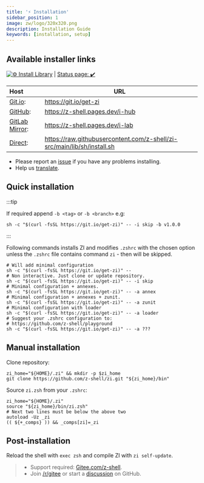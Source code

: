 ```yaml
---
title: '⚡️ Installation'
sidebar_position: 1
image: zw/logo/320x320.png
description: Installation Guide
keywords: [installation, setup]
---
```


## Available installer links

[![⚙️ Install Library][1]][2] | [Status page: :heavy_check_mark:](https://digitalclouds.dev/status)

| Host                | URL                                                                       |
| :------------------ | ------------------------------------------------------------------------- |
| [Git.io][3]:        | <https://git.io/get-zi>                                                   |
| [GitHub][4]:        | <https://z-shell.pages.dev/i-hub>                                         |
| [GitLab Mirror][5]: | <https://z-shell.pages.dev/i-lab>                                         |
| [Direct][6]:        | <https://raw.githubusercontent.com/z-shell/zi-src/main/lib/sh/install.sh> |

- Please report an [issue][7] if you have any problems installing.
- Help us [translate](https://digitalclouds.crowdin.com/z-shell).

## Quick installation

:::tip

If required append `-b <tag>` or `-b <branch>` e.g:

```shell
sh -c "$(curl -fsSL https://git.io/get-zi)" -- -i skip -b v1.0.0
```

:::

Following commands installs ZI and modifies `.zshrc` with the chosen option unless the `.zshrc` file contains command
`zi` - then will be skipped.

```shell
# Will add minimal configuration
sh -c "$(curl -fsSL https://git.io/get-zi)" --
# Non interactive. Just clone or update repository.
sh -c "$(curl -fsSL https://git.io/get-zi)" -- -i skip
# Minimal configuration + annexes.
sh -c "$(curl -fsSL https://git.io/get-zi)" -- -a annex
# Minimal configuration + annexes + zunit.
sh -c "$(curl -fsSL https://git.io/get-zi)" -- -a zunit
# Minimal configuration with loader
sh -c "$(curl -fsSL https://git.io/get-zi)" -- -a loader
# Suggest your .zshrc configuration to:
# https://github.com/z-shell/playground
sh -c "$(curl -fsSL https://git.io/get-zi)" -- -a ???
```

## Manual installation

Clone repository:

```shell
zi_home="${HOME}/.zi" && mkdir -p $zi_home
git clone https://github.com/z-shell/zi.git "${zi_home}/bin"
```

Source `zi.zsh` from your `.zshrc`:

```shell
zi_home="${HOME}/.zi"
source "${zi_home}/bin/zi.zsh"
# Next two lines must be below the above two
autoload -Uz _zi
(( ${+_comps} )) && _comps[zi]=_zi
```

## Post-installation

Reload the shell with `exec zsh` and compile ZI with `zi self-update`.

> - Support required: [Gitee.com/z-shell](https://gitee.com/z-shell).
> - Join [/r/gitee](https://www.reddit.com/r/gitee/) or start a
>   [discussion](https://github.com/z-shell/zi/discussions/new) on GitHub.

[1]: https://github.com/z-shell/zi-src/actions/workflows/check-sh.yml/badge.svg?branch=main
[2]: https://github.com/z-shell/zi-src/actions/workflows/check-sh.yml
[3]: https://git.io/get-zi
[4]: https://z-shell.pages.dev/i-hub
[5]: https://z-shell.pages.dev/i-lab
[6]: https://raw.githubusercontent.com/z-shell/zi-src/main/lib/sh/install.sh
[7]: https://github.com/z-shell/zi/issues/new/choose
